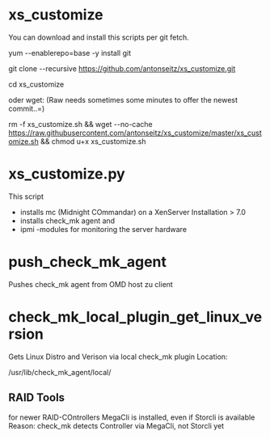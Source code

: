 # xs_customize

 You can download and install this scripts per git fetch.

yum --enablerepo=base -y install git

git clone --recursive  https://github.com/antonseitz/xs_customize.git
 
cd xs_customize


 oder wget:  (Raw needs sometimes some minutes to offer the newest commit..=)

rm -f xs_customize.sh && wget --no-cache https://raw.githubusercontent.com/antonseitz/xs_customize/master/xs_customize.sh && chmod u+x xs_customize.sh
 

# xs_customize.py
This script 
- installs mc (Midnight COmmandar) on a XenServer Installation > 7.0
- installs check_mk agent and 
- ipmi -modules for monitoring the server hardware 


# push_check_mk_agent 

Pushes check_mk agent from OMD host zu client


# check_mk_local_plugin_get_linux_version

Gets Linux Distro and Verison via local check_mk plugin
Location:

/usr/lib/check_mk_agent/local/


## RAID Tools

for newer RAID-COntrollers MegaCli is installed, even if Storcli is available
Reason: check_mk detects Controller via MegaCli, not Storcli yet
